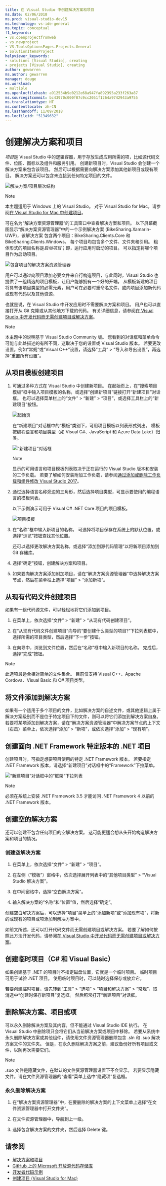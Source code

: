 ```yaml
---
title: 在 Visual Studio 中创建解决方案和项目
ms.date: 02/06/2018
ms.prod: visual-studio-dev15
ms.technology: vs-ide-general
ms.topic: conceptual
f1_keywords:
- vs.openprojectfromweb
- vs.newproject
- VS.ToolsOptionsPages.Projects.General
- SolutionItemsProject
helpviewer_keywords:
- solutions [Visual Studio], creating
- projects [Visual Studio], creating
author: gewarren
ms.author: gewarren
manager: douge
ms.workload:
- multiple
ms.openlocfilehash: a912534b9e0212e68a947fa892395a233f263a87
ms.sourcegitcommit: bc43970c000f07c9cc2051f1264a9742943a9755
ms.translationtype: HT
ms.contentlocale: zh-CN
ms.lasthandoff: 11/09/2018
ms.locfileid: "51349632"
---
```

# <a name="create-solutions-and-projects"></a>创建解决方案和项目

*项目*是 Visual Studio 中的逻辑容器，用于存放生成应用所需的项，比如源代码文件、位图、图标以及组件和服务引用。 创建新项目时，Visual Studio 会创建一个解决方案来包含该项目。 然后可以根据需要向解决方案添加其他新项目或现有项目。 解决方案还可以包含未连接到任何特定项目的文件。

![解决方案/项目层次结构](./media/vside-proj-soln.png)

> [!NOTE]
> 本主题适用于 Windows 上的 Visual Studio。 对于 Visual Studio for Mac，请参阅[在 Visual Studio for Mac 中创建项目](/visualstudio/mac/create-new-projects)。

可在名为“解决方案资源管理器”的工具窗口中查看解决方案和项目。 以下屏幕截图显示“解决方案资源管理器”中的一个示例解决方案 (BikeSharing.Xamarin-UWP)，该解决方案 包含两个项目：BikeSharing.Clients.Core 和 BikeSharing.Clients.Windows。 每个项目均包含多个文件、文件夹和引用。 粗体形式的项目名称是*启动项目*；即，运行应用时启动的项目。 可以指定将哪个项目作为启动项目。

![包含项目的解决方案资源管理器](./media/vside-solution-explorer-projects.png)

用户可以通过向项目添加必要文件来自行构造项目，与此同时，Visual Studio 也提供了一组精选的项目模板，让用户能够拥有一个好的开端。 从模板新建的项目将具有该项目类型的必需元素，用户可在必要时重命名文件，或向项目添加新代码或现有代码以及其他资源。

也就是说，在 Visual Studio 中开发应用时不需要解决方案和项目。 用户也可以直接打开从 Git 克隆或从其他地方下载的代码。 有关详细信息，请参阅[在 Visual Studio 中开发代码而无需创建项目或解决方案](../ide/develop-code-in-visual-studio-without-projects-or-solutions.md)。

> [!NOTE]
> 本主题中的说明基于 Visual Studio Community 版。 您看到的对话框和菜单命令可能与此处描述的有所不同，这取决于您的设置或 Visual Studio 版本。 若要更改设置，例如“常规”或“Visual C++”设置，请选择“工具” > “导入和导出设置”，再选择“重置所有设置”。

## <a name="to-create-a-project-from-a-project-template"></a>从项目模板创建项目

1. 可通过多种方式在 Visual Studio 中创建新项目。 在起始页上，在“搜索项目模板”框中输入项目模板的名称，或选择“创建新项目”链接打开“新建项目”对话框。 也可以选择菜单栏上的“文件” > “新建” > “项目”，或选择工具栏上的“新建项目”按钮。

   ![起始页](./media/vside-newproject1.png)

   在“新建项目”对话框中的“模板”类别下，可用项目模板以列表形式列出。 模板按编程语言和项目类型（如 Visual C#、JavaScript 和 Azure Data Lake）归类。

   ![“新建项目”对话框](./media/vside-newproject-templates-list.png)

   > [!NOTE]
   > 显示的可用语言和项目模板列表取决于正在运行的 Visual Studio 版本和安装的工作负载。 若要了解如何安装附加工作负载，请参阅[通过添加或删除工作负载和组件修改 Visual Studio 2017](../install/modify-visual-studio.md)。

2. 通过选择语言名称旁边的三角形，然后选择项目类型，可显示要使用的编程语言的模板列表。

   以下示例演示可用于 Visual C# .NET Core 项目的项目模板。

   ![项目模板](./media/new-project-dialog-net-core.png)

3. 在“名称”框中输入新项目的名称。 可选择将项目保存在系统上的默认位置，或选择“浏览”按钮查找其他位置。

   还可以选择更改解决方案名称，或选择“添加到源代码管理”以将新项目添加到 Git 存储库。

4. 选择“确定”按钮，创建解决方案和项目。

5. 如果要向解决方案添加附加项目，请在“解决方案资源管理器”中选择解决方案节点，然后在菜单栏上选择“项目” > “添加新项”。

## <a name="create-a-project-from-existing-code-files"></a>从现有代码文件创建项目

如果有一组代码源文件，可以轻松地将它们添加到项目。

1. 在菜单上，依次选择“文件” > “新建” > “从现有代码创建项目”。

1. 在“从现有代码文件创建项目”向导的“要创建什么类型的项目?”下拉列表框中，选择所需的项目类型，然后选择“下一步”按钮。

1. 在向导中，浏览到文件位置，然后在“名称”框中输入新项目的名称。 完成后，选择“完成”按钮。

> [!NOTE]
> 此选项最适合相对简单的文件集合。 目前仅支持 Visual C++、Apache Cordova、Visual Basic 和 C# 项目类型。

## <a name="add-files-to-a-solution"></a>将文件添加到解决方案

如果有一个适用于多个项目的文件，比如解决方案的自述文件，或其他逻辑上属于解决方案级别而不是位于特定项目下的文件，则可以将它们添加到解决方案自身。 若要将某项添加到解决方案，请在“解决方案资源管理器”中解决方案节点的上下文（右击）菜单上，依次选择“添加” > “新项”，或依次选择“添加” > “现有项”。

## <a name="create-a-net-project-that-targets-a-specific-version-of-the-net-framework"></a>创建面向 .NET Framework 特定版本的 .NET 项目

创建项目时，可指定想要项目使用的特定 .NET Framework 版本。 若要指定 .NET Framework 版本，请选择“新建项目”对话框中的“Framework”下拉菜单。

![“新建项目”对话框中的“框架”下拉列表](./media/vside-newproject-framework.png)

> [!NOTE]
> 必须在系统上安装 .NET Framework 3.5 才能访问 .NET Framework 4 以前的 .NET Framework 版本。

## <a name="create-empty-solutions"></a>创建空的解决方案

还可以创建不包含任何项目的空解决方案。 这可能更适合想从头开始构造解决方案和项目的情况。

### <a name="to-create-an-empty-solution"></a>创建空解决方案

1. 在菜单上，依次选择“文件” > “新建” > “项目”。

1. 在左侧（“模板”）窗格中，依次选择展开列表中的“其他项目类型” > “Visual Studio 解决方案”。

1. 在中间窗格中，选择“空白解决方案”。

1. 输入解决方案的“名称”和“位置”值，然后选择“确定”。

创建空白解决方案后，可以选择“项目”菜单上的“添加新项”或“添加现有项”，将新的或现有的项目或项添加到解决方案中。

如前文所述，还可以打开代码文件而无需创建项目或解决方案。 若要了解如何按照此方法开发代码，请参阅[在 Visual Studio 中开发代码而无需创建项目或解决方案](../ide/develop-code-in-visual-studio-without-projects-or-solutions.md)。

## <a name="create-a-temporary-project-c-and-visual-basic"></a>创建临时项目（C# 和 Visual Basic）

如果创建基于 .NET 的项目时不指定磁盘位置，它就是一个临时项目。 临时项目可用于试验 .NET 项目。 使用临时项目时，可以随时选择保存或放弃它。

若要创建临时项目，请先转到“工具” > “选项” > “项目和解决方案” > “常规”，取消选中“创建时保存新项目”复选框。 然后照常打开“新建项目”对话框。

## <a name="delete-a-solution-project-or-item"></a>删除解决方案、项目或项

可以永久删除解决方案及其内容，但不能通过 Visual Studio IDE 执行。 在 Visual Studio 中删除项只会将它们从当前解决方案或项目中移除。 若要从系统中永久删除解决方案或其他组件，请使用文件资源管理器删除包含 .sln 和 .suo 解决方案文件的文件夹。 但是，在永久删除解决方案之前，建议备份好所有项目或文件，以防再次需要它们。

> [!NOTE]
> .suo 文件是隐藏文件，在默认的文件资源管理器设置下不会显示。 若要显示隐藏文件，请在文件资源管理器的“查看”菜单上选中“隐藏项”复选框。

### <a name="to-permanently-delete-a-solution"></a>永久删除解决方案

1. 在“解决方案资源管理器”中，在要删除的解决方案的上下文菜单上选择“在文件资源管理器中打开文件夹”。

1. 在文件资源管理器中，导航到上一级。

1. 选择包含解决方案的文件夹，然后选择 Delete 键。

## <a name="see-also"></a>请参阅

- [解决方案和项目](../ide/solutions-and-projects-in-visual-studio.md)
- [GitHub 上的 Microsoft 开放源代码存储库](https://github.com/Microsoft)
- [开发者代码示例](https://code.msdn.microsoft.com/)
- [创建项目 (Visual Studio for Mac)](/visualstudio/mac/create-new-projects)